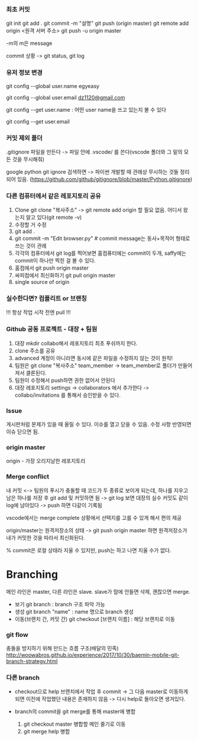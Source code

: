 ### 최초 커밋

git init
git add .
git commit -m "설명"
git push (origin master)
git remote add origin <원격 서버 주소>
git push -u origin master

-m의 m은 message

commit 상황 -> git status, git log



### 유저 정보 변경

git config --global user.name egyeasy

git config --global user.email dz1120@gmail.com

git config --get user.name : 어떤 user name을 쓰고 있는지 볼 수 있다

git config --get user.email



### 커밋 제외 폴더

.gitignore 파일을 만든다 ->  파일 안에 .vscode/ 를 쓴다(vscode 폴더와 그 밑의 모든 것을 무시해줘)

google python git ignore 검색하면 -> 파이썬 개발할 때 관례상 무시하는 것들 정리되어 있음.
(https://github.com/github/gitignore/blob/master/Python.gitignore)



### 다른 컴퓨터에서 같은 레포지토리 공유

1. Clone
   git clone "복사주소" -> git remote add origin 할 필요 없음. 어디서 왔는지 알고 있다(git remote -v)
2. 수정할 거 수정
3. git add .
4. git commit -m "Edit browser.py" # commit message는 동사+목적어 형태로 쓰는 것이 관례
5. 각각의 컴퓨터에서 git log를 찍어보면 홈컴퓨터에는 commit이 두개, saffy에는 commit이 하나만 찍힌 걸 볼 수 있다.
6. 홈컴에서 git push origin master
7. 싸피컴에서 최신화하기
   git pull origin master
8. single source of origin



### 실수한다면? 컴플리트 or 브랜칭

!!! 항상 작업 시작 전엔 pull !!!



### Github 공동 프로젝트 - 대장 + 팀원

1. 대장 mkdir collabo해서 레포지토리 최초 푸쉬까지 한다.
2. clone 주소를 공유
3. advanced 계정이 아니라면 동시에 같은 파일을 수정하지 않는 것이 원칙!
4. 팀원은 git clone "복사주소" team_member -> team_member로 폴더가 만들어져서 클론된다.
5. 팀원이 수정해서 push하면 권한 없어서 안된다
6. 대장 레포지토리 settings -> collaborators 에서 추가한다 -> collabo/invitations 를 통해서 승인받을 수 있다.



### Issue

게시판처럼 문제가 있을 때 올릴 수 있다. 이슈를 열고 닫을 수 있음. 수정 사항 반영되면 이슈 닫으면 됨.



### origin master

origin - 가장 오리지날한 레포지토리



### Merge conflict

내 커밋 <-> 팀원의 푸시가 충돌할 때 코드가 두 종류로 보이게 되는데, 하나를 지우고 남은 하나를 저장 후 git add 및 커밋하면 됨 -> git log 보면 대장의 실수 커밋도 같이 log에 남아있다 -> push 하면 다같이 기록됨

vscode에서는 merge complete 상황에서 선택지를 고를 수 있게 해서 편의 제공

origin/master는 원격저장소의 상태 -> git push origin master 하면 원격저장소가 내가 커밋한 것을 따라서 최신화된다.

% commit은 로컬 상태라 지울 수 있지만, push는 하고 나면 지울 수가 없다.



# Branching

메인 라인은 master, 다른 라인은 slave. slave가 맘에 안들면 삭제, 괜찮으면 merge.

- 보기
  git branch : branch 구조 파악 가능
- 생성
  git branch "name" : name 명으로 branch 생성
- 이동(브랜치 간, 커밋 간)
  git checkout [브랜치 이름] : 해당 브랜치로 이동



### git flow

충돌을 방지하기 위해 만드는 흐름 구조(배달의 민족)
http://woowabros.github.io/experience/2017/10/30/baemin-mobile-git-branch-strategy.html



### 다른 branch

- checkout으로 help 브랜치에서 작업 후 commit -> 그 다음 master로 이동하게 되면 이전에 작업했던 내용은 존재하지 않음 -> 다시 help로 돌아오면 생겨있다.

- branch의 commit을 git merge를 통해 master에 병합
  1) git checkout master 병합할 메인 줄기로 이동
  2) git merge help 병합





